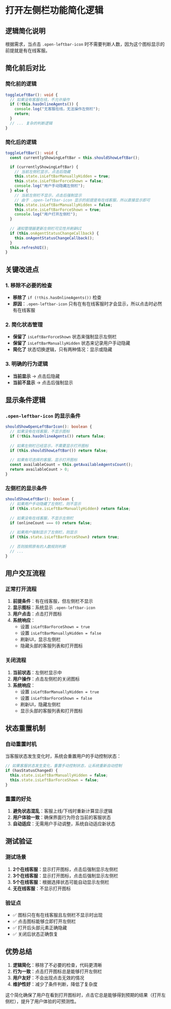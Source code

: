 # 打开左侧栏功能简化逻辑

## 逻辑简化说明

根据需求，当点击 `.open-leftbar-icon` 时不需要判断人数，因为这个图标显示的前提就是有在线客服。

## 简化前后对比

### 简化前的逻辑
```typescript
toggleLeftBar(): void {
  // 如果没有客服在线，不允许操作
  if (!this.hasOnlineAgents()) {
    console.log("无客服在线，无法操作左侧栏");
    return;
  }
  // ... 复杂的判断逻辑
}
```

### 简化后的逻辑
```typescript
toggleLeftBar(): void {
  const currentlyShowingLeftBar = this.shouldShowLeftBar();

  if (currentlyShowingLeftBar) {
    // 当前左侧栏显示，点击后隐藏
    this.state.isLeftBarManuallyHidden = true;
    this.state.isLeftBarForceShown = false;
    console.log("用户手动隐藏左侧栏");
  } else {
    // 当前左侧栏不显示，点击后强制显示
    // 由于 .open-leftbar-icon 显示的前提是有在线客服，所以直接显示即可
    this.state.isLeftBarManuallyHidden = false;
    this.state.isLeftBarForceShown = true;
    console.log("用户打开左侧栏");
  }
  
  // 通知管理器更新左侧栏可见性并刷新UI
  if (this.onAgentStatusChangeCallback) {
    this.onAgentStatusChangeCallback();
  }
  this.refreshUI();
}
```

## 关键改进点

### 1. 移除不必要的检查
- **移除了** `if (!this.hasOnlineAgents())` 检查
- **原因**：`.open-leftbar-icon` 只有在有在线客服时才会显示，所以点击时必然有在线客服

### 2. 简化状态管理
- **保留了** `isLeftBarForceShown` 状态来强制显示左侧栏
- **保留了** `isLeftBarManuallyHidden` 状态来记录用户手动隐藏
- **简化了** 状态切换逻辑，只有两种情况：显示或隐藏

### 3. 明确的行为逻辑
- **当前显示** → 点击后隐藏
- **当前不显示** → 点击后强制显示

## 显示条件逻辑

### `.open-leftbar-icon` 的显示条件
```typescript
shouldShowOpenLeftBarIcon(): boolean {
  // 如果没有在线客服，不显示图标
  if (!this.hasOnlineAgents()) return false;
  
  // 如果左侧栏已经显示，不需要显示打开图标
  if (this.shouldShowLeftBar()) return false;
  
  // 如果有可选择的客服，显示打开图标
  const availableCount = this.getAvailableAgentsCount();
  return availableCount > 0;
}
```

### 左侧栏的显示条件
```typescript
shouldShowLeftBar(): boolean {
  // 如果用户手动隐藏了左侧栏，则不显示
  if (this.state.isLeftBarManuallyHidden) return false;
  
  // 如果没有在线客服，不显示左侧栏
  if (onlineCount === 0) return false;
  
  // 如果用户强制显示了左侧栏，则显示
  if (this.state.isLeftBarForceShown) return true;
  
  // 否则按照原有的人数规则判断
  // ...
}
```

## 用户交互流程

### 正常打开流程
1. **前提条件**：有在线客服，但左侧栏不显示
2. **显示图标**：系统显示 `.open-leftbar-icon`
3. **用户点击**：点击打开图标
4. **系统响应**：
   - 设置 `isLeftBarForceShown = true`
   - 设置 `isLeftBarManuallyHidden = false`
   - 刷新UI，显示左侧栏
   - 隐藏头部的客服列表和打开图标

### 关闭流程
1. **当前状态**：左侧栏显示中
2. **用户操作**：点击左侧栏的关闭图标
3. **系统响应**：
   - 设置 `isLeftBarManuallyHidden = true`
   - 设置 `isLeftBarForceShown = false`
   - 刷新UI，隐藏左侧栏
   - 显示头部的客服列表和打开图标

## 状态重置机制

### 自动重置时机
当客服状态发生变化时，系统会重置用户的手动控制状态：

```typescript
// 如果客服状态发生变化，重置手动控制状态，让系统重新自动控制
if (hasStatusChanged) {
  this.state.isLeftBarManuallyHidden = false;
  this.state.isLeftBarForceShown = false;
}
```

### 重置的好处
1. **避免状态混乱**：客服上线/下线时重新计算显示逻辑
2. **用户体验一致**：确保界面行为符合当前的客服状态
3. **自动适应**：无需用户手动调整，系统自动适应新状态

## 测试验证

### 测试场景
1. **2个在线客服**：显示打开图标，点击后强制显示左侧栏
2. **3个在线客服**：显示打开图标，点击后强制显示左侧栏
3. **5个在线客服**：根据选择状态可能自动显示左侧栏
4. **无在线客服**：不显示打开图标

### 验证点
- ✅ 图标只在有在线客服且左侧栏不显示时出现
- ✅ 点击图标能够立即打开左侧栏
- ✅ 打开后头部元素正确隐藏
- ✅ 关闭后状态正确恢复

## 优势总结

1. **逻辑简化**：移除了不必要的检查，代码更清晰
2. **行为一致**：点击打开图标总是能够打开左侧栏
3. **用户友好**：不会出现点击无效的情况
4. **维护性好**：减少了条件判断，降低了复杂度

这个简化确保了用户在看到打开图标时，点击它总是能够得到预期的结果（打开左侧栏），提升了用户体验的可预测性。
